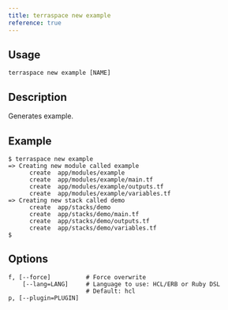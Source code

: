 ```yaml
---
title: terraspace new example
reference: true
---
```


## Usage

    terraspace new example [NAME]

## Description

Generates example.

## Example

    $ terraspace new example
    => Creating new module called example
          create  app/modules/example
          create  app/modules/example/main.tf
          create  app/modules/example/outputs.tf
          create  app/modules/example/variables.tf
    => Creating new stack called demo
          create  app/stacks/demo
          create  app/stacks/demo/main.tf
          create  app/stacks/demo/outputs.tf
          create  app/stacks/demo/variables.tf
    $


## Options

```
f, [--force]          # Force overwrite
    [--lang=LANG]     # Language to use: HCL/ERB or Ruby DSL
                      # Default: hcl
p, [--plugin=PLUGIN]  
```

